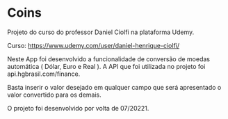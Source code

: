 # Coins

Projeto do curso do professor Daniel Ciolfi na plataforma Udemy.

Curso: https://www.udemy.com/user/daniel-henrique-ciolfi/

Neste App foi desenvolvido a funcionalidade de conversão de moedas automática ( Dólar, Euro e Real ). A API que foi utilizada no projeto foi api.hgbrasil.com/finance.

Basta inserir o valor desejado em qualquer campo que será apresentado o valor convertido para os demais.

O projeto foi desenvolvido por volta de 07/20221.
